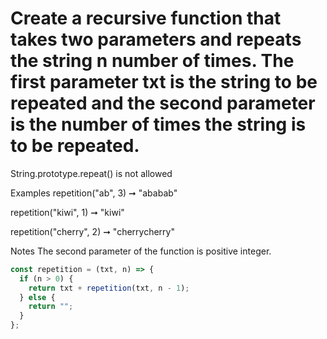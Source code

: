 # Create a recursive function that takes two parameters and repeats the string n number of times. The first parameter txt is the string to be repeated and the second parameter is the number of times the string is to be repeated.

String.prototype.repeat() is not allowed

Examples
repetition("ab", 3) ➞ "ababab"

repetition("kiwi", 1) ➞ "kiwi"

repetition("cherry", 2) ➞ "cherrycherry"

Notes
The second parameter of the function is positive integer.

```javascript
const repetition = (txt, n) => {
  if (n > 0) {
    return txt + repetition(txt, n - 1);
  } else {
    return "";
  }
};
```
